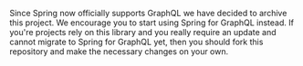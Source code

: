 Since Spring now officially supports GraphQL we have decided to archive this project. We encourage you to start using Spring for GraphQL instead. If you're projects rely on this library and you really require an update and cannot migrate to Spring for GraphQL yet, then you should fork this repository and make the necessary changes on your own.

